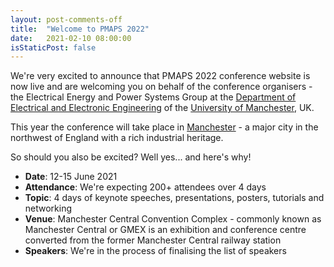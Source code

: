 ```yaml
---
layout: post-comments-off
title:  "Welcome to PMAPS 2022"
date:   2021-02-10 08:00:00
isStaticPost: false
---
```


We're very excited to announce that PMAPS 2022 conference website is now live and are welcoming you on behalf of the
conference organisers - the Electrical Energy and Power Systems Group at 
the <a target="_blank" href="http://www.eee.manchester.ac.uk/">Department of Electrical
and Electronic Engineering</a> of the <a target="_blank" href="http:/www.manchester.ac.uk/">University of Manchester</a>, UK.

This year the conference will take place in <a href="{{ site.baseurl }}/venue-travel#about-manchester">Manchester</a> - a major city in the northwest of England with a 
rich industrial heritage.

So should you also be excited? Well yes... and here's why!

* **Date**: 12-15 June 2021
* **Attendance**: We're expecting 200+ attendees over 4 days
* **Topic**: 4 days of keynote speeches, presentations, posters, tutorials and networking
* **Venue**: Manchester Central Convention Complex - commonly known as Manchester Central or GMEX is an exhibition and 
conference centre converted from the former Manchester Central railway station
* **Speakers**: We're in the process of finalising the list of speakers